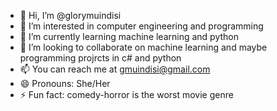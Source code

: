 - 👋 Hi, I’m @glorymuindisi
- 👀 I’m interested in computer engineering and programming
- 🌱 I’m currently learning machine learning and python
- 💞️ I’m looking to collaborate on machine learning and maybe programming projrcts in c# and python
- 📫 You can reach me at gmuindisi@gmail.com
- 😄 Pronouns: She/Her
- ⚡ Fun fact: comedy-horror is the worst movie genre
